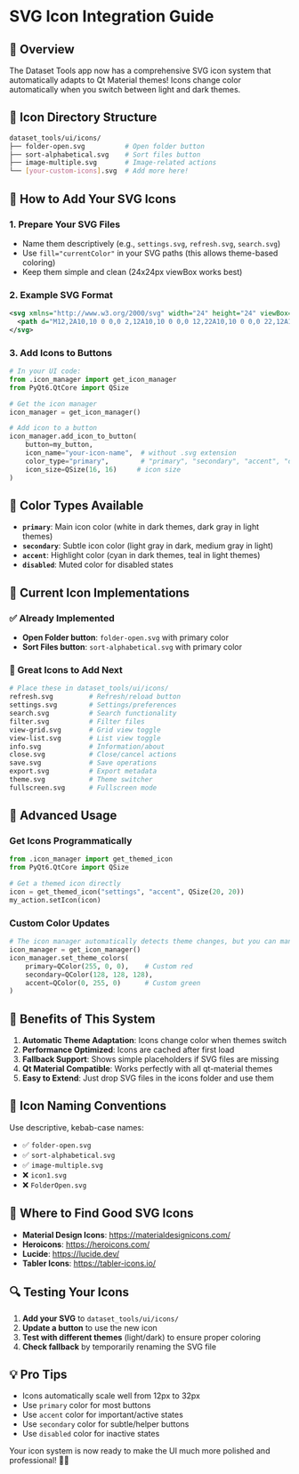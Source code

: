 # SVG Icon Integration Guide

## 🎨 Overview

The Dataset Tools app now has a comprehensive SVG icon system that automatically adapts to Qt Material themes! Icons change color automatically when you switch between light and dark themes.

## 📁 Icon Directory Structure

``` bash
dataset_tools/ui/icons/
├── folder-open.svg          # Open folder button
├── sort-alphabetical.svg    # Sort files button
├── image-multiple.svg       # Image-related actions
└── [your-custom-icons].svg  # Add more here!
```

## 🎯 How to Add Your SVG Icons

### 1. **Prepare Your SVG Files**

- Name them descriptively (e.g., `settings.svg`, `refresh.svg`, `search.svg`)
- Use `fill="currentColor"` in your SVG paths (this allows theme-based coloring)
- Keep them simple and clean (24x24px viewBox works best)

### 2. **Example SVG Format**

```svg
<svg xmlns="http://www.w3.org/2000/svg" width="24" height="24" viewBox="0 0 24 24" fill="currentColor">
  <path d="M12,2A10,10 0 0,0 2,12A10,10 0 0,0 12,22A10,10 0 0,0 22,12A10,10 0 0,0 12,2Z" />
</svg>
```

### 3. **Add Icons to Buttons**

```python
# In your UI code:
from .icon_manager import get_icon_manager
from PyQt6.QtCore import QSize

# Get the icon manager
icon_manager = get_icon_manager()

# Add icon to a button
icon_manager.add_icon_to_button(
    button=my_button,
    icon_name="your-icon-name",  # without .svg extension
    color_type="primary",        # "primary", "secondary", "accent", "disabled"
    icon_size=QSize(16, 16)     # icon size
)
```

## 🎨 Color Types Available

- **`primary`**: Main icon color (white in dark themes, dark gray in light themes)
- **`secondary`**: Subtle icon color (light gray in dark, medium gray in light)
- **`accent`**: Highlight color (cyan in dark themes, teal in light themes)
- **`disabled`**: Muted color for disabled states

## 🔧 Current Icon Implementations

### ✅ Already Implemented

- **Open Folder button**: `folder-open.svg` with primary color
- **Sort Files button**: `sort-alphabetical.svg` with primary color

### 🎯 Great Icons to Add Next

```bash
# Place these in dataset_tools/ui/icons/
refresh.svg         # Refresh/reload button
settings.svg        # Settings/preferences
search.svg          # Search functionality
filter.svg          # Filter files
view-grid.svg       # Grid view toggle
view-list.svg       # List view toggle
info.svg            # Information/about
close.svg           # Close/cancel actions
save.svg            # Save operations
export.svg          # Export metadata
theme.svg           # Theme switcher
fullscreen.svg      # Fullscreen mode
```

## 🚀 Advanced Usage

### Get Icons Programmatically

```python
from .icon_manager import get_themed_icon
from PyQt6.QtCore import QSize

# Get a themed icon directly
icon = get_themed_icon("settings", "accent", QSize(20, 20))
my_action.setIcon(icon)
```

### Custom Color Updates

```python
# The icon manager automatically detects theme changes, but you can manually update:
icon_manager = get_icon_manager()
icon_manager.set_theme_colors(
    primary=QColor(255, 0, 0),    # Custom red
    secondary=QColor(128, 128, 128),
    accent=QColor(0, 255, 0)      # Custom green
)
```

## 🎯 Benefits of This System

1. **Automatic Theme Adaptation**: Icons change color when themes switch
2. **Performance Optimized**: Icons are cached after first load
3. **Fallback Support**: Shows simple placeholders if SVG files are missing
4. **Qt Material Compatible**: Works perfectly with all qt-material themes
5. **Easy to Extend**: Just drop SVG files in the icons folder and use them

## 📝 Icon Naming Conventions

Use descriptive, kebab-case names:

- ✅ `folder-open.svg`
- ✅ `sort-alphabetical.svg`
- ✅ `image-multiple.svg`
- ❌ `icon1.svg`
- ❌ `FolderOpen.svg`

## 🎨 Where to Find Good SVG Icons

- **Material Design Icons**: https://materialdesignicons.com/
- **Heroicons**: https://heroicons.com/
- **Lucide**: https://lucide.dev/
- **Tabler Icons**: https://tabler-icons.io/

## 🔍 Testing Your Icons

1. **Add your SVG** to `dataset_tools/ui/icons/`
2. **Update a button** to use the new icon
3. **Test with different themes** (light/dark) to ensure proper coloring
4. **Check fallback** by temporarily renaming the SVG file

## 💡 Pro Tips

- Icons automatically scale well from 12px to 32px
- Use `primary` color for most buttons
- Use `accent` color for important/active states
- Use `secondary` color for subtle/helper buttons
- Use `disabled` color for inactive states

Your icon system is now ready to make the UI much more polished and professional! 🎨✨
